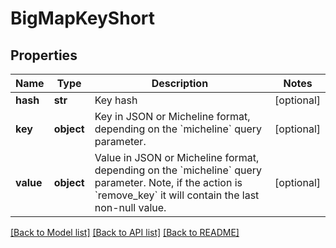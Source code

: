 # BigMapKeyShort

## Properties
Name | Type | Description | Notes
------------ | ------------- | ------------- | -------------
**hash** | **str** | Key hash | [optional] 
**key** | **object** | Key in JSON or Micheline format, depending on the &#x60;micheline&#x60; query parameter. | [optional] 
**value** | **object** | Value in JSON or Micheline format, depending on the &#x60;micheline&#x60; query parameter. Note, if the action is &#x60;remove_key&#x60; it will contain the last non-null value. | [optional] 

[[Back to Model list]](../README.md#documentation-for-models) [[Back to API list]](../README.md#documentation-for-api-endpoints) [[Back to README]](../README.md)

